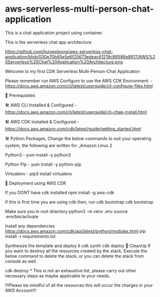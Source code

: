 # aws-serverless-multi-person-chat-application
This is a chat application project using container.

This is the serverless chat app architecture

https://github.com/huiyeeleong/aws-serverless-chat-application/blob/030e70b85e5e6f25673edeac61219c86586e8817/AWS%20Serverless%20Chat%20Application%20Architecture.png

Welcome to my first CDK Serverless Multi-Person-Chat Application

Please remember run AWS Configure to use the AWS CDK Environment. - https://docs.aws.amazon.com/cli/latest/userguide/cli-configure-files.html

🧰 Prerequisites

🛠 AWS CLI Installed & Configured - https://docs.aws.amazon.com/cli/latest/userguide/cli-chap-install.html

🛠 AWS CDK Installed & Configured - https://docs.aws.amazon.com/cdk/latest/guide/getting_started.html

🛠 Python Packages, Change the below commands to suit your operating system, the following are written for _Amazon Linux 2

Python3 - yum install -y python3

Python Pip - yum install -y python-pip

Virtualenv - pip3 install virtualenv

🚀 Deployment using AWS CDK

If you DONT have cdk installed
npm install -g aws-cdk

If this is first time you are using cdk then, run cdk bootstrap
cdk bootstrap

Make sure you in root directory
python3 -m venv .env source .env/bin/activate

Install any dependencies
https://docs.aws.amazon.com/cdk/api/latest/python/modules.html pip install -r requirements.txt

Synthesize the template and deploy it
cdk synth cdk deploy 🧹 CleanUp If you want to destroy all the resources created by the stack, Execute the below command to delete the stack, or you can delete the stack from console as well

cdk destroy * This is not an exhaustive list, please carry out other necessary steps as maybe applicable to your needs.

!!!Please be mindful of all the resources this will occur the charges in your AWS Account!!!